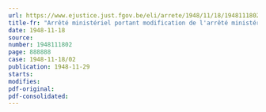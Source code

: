 ```yaml
---
url: https://www.ejustice.just.fgov.be/eli/arrete/1948/11/18/1948111802/justel
title-fr: "Arrêté ministériel portant modification de l'arrêté ministériel du 26 octobre 1948 fixant les barèmes de l'assurance obligatoire en cas de maladie ou d'invalidité"
date: 1948-11-18
source:
number: 1948111802
page: 888888
case: 1948-11-18/02
publication: 1948-11-29
starts:
modifies:
pdf-original:
pdf-consolidated:
---
```


